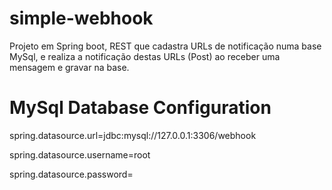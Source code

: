 # simple-webhook

Projeto em Spring boot, REST que cadastra URLs de notificação numa base MySql, e realiza a notificação destas URLs (Post) ao receber uma mensagem e gravar na base.

# MySql Database Configuration

spring.datasource.url=jdbc:mysql://127.0.0.1:3306/webhook

spring.datasource.username=root

spring.datasource.password=
